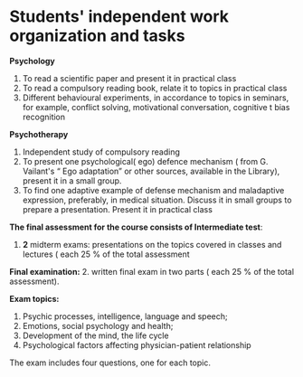 # Students' independent work organization and tasks
**Psychology**

1. To read a scientific paper and present it in practical class
2. To read a compulsory reading book, relate it to topics in practical class
3. Different behavioural experiments, in accordance to topics in seminars, for example, conflict solving, motivational conversation, cognitive t bias recognition

**Psychotherapy**

1. Independent study of compulsory reading
2. To present one psychological( ego) defence mechanism ( from G. Vailant's “ Ego adaptation” or other sources, available in the Library), present it in a small group.
3. To find one adaptive example of defense mechanism and maladaptive expression, preferably, in medical situation. Discuss it in small groups to prepare a presentation. Present it in practical class


**The final assessment for the course consists of
Intermediate test**:

1. **2** midterm exams: presentations on the topics covered in classes and lectures ( each 25 % of the total assessment

**Final examination:**
2. written final exam in two parts ( each 25 % of the total assessment).

**Exam topics:**
1) Psychic processes, intelligence, language and speech;
2) Emotions, social psychology and health;
3) Development of the mind, the life cycle
4) Psychological factors affecting physician-patient relationship

The exam includes four questions, one for each topic.
